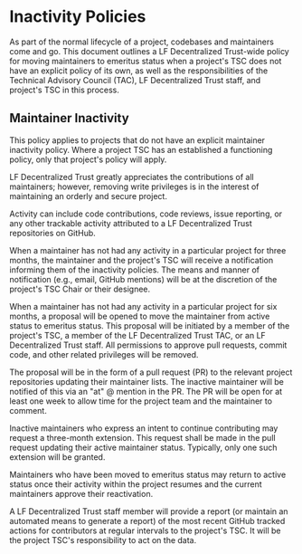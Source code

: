 [//]: # (SPDX-License-Identifier: CC-BY-4.0)

# Inactivity Policies

As part of the normal lifecycle of a project, codebases and maintainers come and go. This document outlines a LF Decentralized Trust-wide policy for moving maintainers to emeritus status when a project's TSC does not have an explicit policy of its own, as well as the responsibilities of the Technical Advisory Council (TAC), LF Decentralized Trust staff, and project's TSC in this process.

## Maintainer Inactivity

This policy applies to projects that do not have an explicit maintainer inactivity policy. Where a project TSC has an established a functioning policy, only that project's policy will apply.

LF Decentralized Trust greatly appreciates the contributions of all maintainers; however, removing write privileges is in the interest of maintaining an orderly and secure project.

Activity can include code contributions, code reviews, issue reporting, or any other trackable activity attributed to a LF Decentralized Trust repositories on GitHub.

When a maintainer has not had any activity in a particular project for three months, the maintainer and the project's TSC will receive a notification informing them of the inactivity policies. The means and manner of notification (e.g., email, GitHub mentions) will be at the discretion of the project's TSC Chair or their designee.

When a maintainer has not had any activity in a particular project for six months, a proposal will be opened to move the maintainer from active status to emeritus status. This proposal will be initiated by a member of the project's TSC, a member of the LF Decentralized Trust TAC, or an LF Decentralized Trust staff. All permissions to approve pull requests, commit code, and other related privileges will be removed.

The proposal will be in the form of a pull request (PR) to the relevant project repositories updating their maintainer lists. The inactive maintainer will be notified of this via an "at" @ mention in the PR. The PR will be open for at least one week to allow time for the project team and the maintainer to comment.

Inactive maintainers who express an intent to continue contributing may request a three-month extension. This request shall be made in the pull request updating their active maintainer status. Typically, only one such extension will be granted.

Maintainers who have been moved to emeritus status may return to active status once their activity within the project resumes and the current maintainers approve their reactivation.

A LF Decentralized Trust staff member will provide a report (or maintain an automated means to generate a report) of the most recent GitHub tracked actions for contributors at regular intervals to the project's TSC.  It will be the project TSC's responsibility to act on the data.
